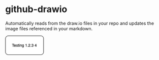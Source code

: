 # github-drawio
Automatically reads from the draw.io files in your repo and updates the image files referenced in your markdown.

<a href="https://app.diagrams.net/#Hphilip-gai%2Fgithub-drawio%2Fdevelop%2FTest%20Embedding.drawio.png">
  <img src="Test%20Embedding.drawio.png">
</a>


